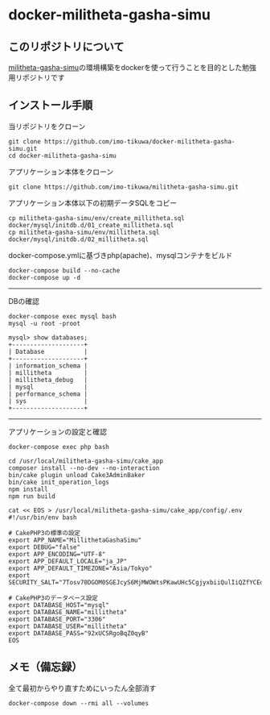 # docker-militheta-gasha-simu

## このリポジトリについて
[militheta-gasha-simu](https://github.com/imo-tikuwa/militheta-gasha-simu)の環境構築をdockerを使って行うことを目的とした勉強用リポジトリです

## インストール手順
当リポジトリをクローン
```
git clone https://github.com/imo-tikuwa/docker-militheta-gasha-simu.git
cd docker-militheta-gasha-simu
```

アプリケーション本体をクローン
```
git clone https://github.com/imo-tikuwa/militheta-gasha-simu.git
```

アプリケーション本体以下の初期データSQLをコピー
```
cp militheta-gasha-simu/env/create_millitheta.sql docker/mysql/initdb.d/01_create_millitheta.sql
cp militheta-gasha-simu/env/millitheta.sql docker/mysql/initdb.d/02_millitheta.sql
```

docker-compose.ymlに基づきphp(apache)、mysqlコンテナをビルド
```
docker-compose build --no-cache
docker-compose up -d
```

---
DBの確認
```
docker-compose exec mysql bash
mysql -u root -proot

mysql> show databases;
+--------------------+
| Database           |
+--------------------+
| information_schema |
| millitheta         |
| millitheta_debug   |
| mysql              |
| performance_schema |
| sys                |
+--------------------+
```

---
アプリケーションの設定と確認  
```
docker-compose exec php bash

cd /usr/local/militheta-gasha-simu/cake_app
composer install --no-dev --no-interaction
bin/cake plugin unload Cake3AdminBaker
bin/cake init_operation_logs
npm install
npm run build

cat << EOS > /usr/local/militheta-gasha-simu/cake_app/config/.env
#!/usr/bin/env bash

# CakePHP3の標準の設定
export APP_NAME="MillithetaGashaSimu"
export DEBUG="false"
export APP_ENCODING="UTF-8"
export APP_DEFAULT_LOCALE="ja_JP"
export APP_DEFAULT_TIMEZONE="Asia/Tokyo"
export SECURITY_SALT="7Tosv70DGOM0SGEJcyS6MjMWOWtsPKawUHc5CgjyxbiiQulIiQZfYCEdbcEY2r1A"

# CakePHP3のデータベース設定
export DATABASE_HOST="mysql"
export DATABASE_NAME="millitheta"
export DATABASE_PORT="3306"
export DATABASE_USER="millitheta"
export DATABASE_PASS="92xUCSRgoBqZ0qyB"
EOS
```

## メモ（備忘録）
全て最初からやり直すためにいったん全部消す
```
docker-compose down --rmi all --volumes
```
